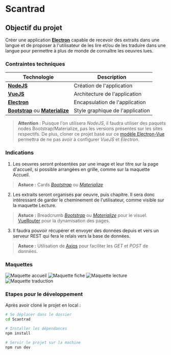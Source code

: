 
# Scantrad

## Objectif du projet

Créer une application [**Electron**](https://electronjs.org/) capable de recevoir des extraits dans une langue et de proposer à l'utilisateur de les lire et/ou de les traduire dans une langue pour permettre à plus de monde de connaître les oeuvres lues.

### Contraintes techniques
|Technologie | Description |
|-|-|
| [**NodeJS**](https://nodejs.org/en/) | Création de l'application |
|[**VueJS**](https://vuejs.org/) | Architecture de l'application |
|[**Electron**](https://electronjs.org/) | Encapsulation de l'application |
|[**Bootstrap**](https://getbootstrap.com/) ou [**Materialize**](https://materializecss.com/) | Style graphique de l'application|

 >**Attention** : Puisque l'on utilisera *NodeJS*, il faudra utiliser des paquets nodes Bootstrap/Materialize, pas les versions présentes sur les sites respectifs.
 >De plus, cloner ce projet basé sur ce [modèle Electron-Vue](https://github.com/SimulatedGREG/electron-vue) permettra de ne pas avoir à configurer *VueJS* et *Electron*.

### Indications

 1. Les oeuvres seront présentées par une image et leur titre sur la page d'accueil, si possible arrangées en grille, comme sur la maquette Accueil.
 > **Astuce :** Cards [*Bootstrap*](https://getbootstrap.com/docs/4.0/components/card/) ou [*Materialize*](https://materializecss.com/cards.html)

 2. Les extraits seront organisés par oeuvre, puis chapitre.
Il sera donc intéressant de garder le cheminement de l'utilisateur, comme visible sur la maquette Lecture.
> **Astuce :** Breadcrumb [*Bootstrap*](https://getbootstrap.com/docs/4.1/components/breadcrumb/) ou [*Materialize*](https://materializecss.com/breadcrumbs.html) pour le visuel.  
>[VueRouter](https://router.vuejs.org/) pour la dynamisation des pages.

 3.  Il faudra pouvoir récupérer et envoyer des données depuis et vers un serveur REST qui fera le relais vers la base de données.
 > **Astuce :** Utilisation de [Axios](https://github.com/axios/axios) pour faciliter les *GET* et *POST* de données.

### Maquettes
![Maquette accueil](https://github.com/Shadovokun/Scantrad/blob/master/MaquetteAccueil.PNG)
![Maquette fiche](https://github.com/Shadovokun/Scantrad/blob/master/MaquetteFiche.PNG)
![Maquette lecture](https://github.com/Shadovokun/Scantrad/blob/master/MaquetteLecture.PNG)
![Maquette traduction](https://github.com/Shadovokun/Scantrad/blob/master/MaquetteTraduction.PNG)
### Etapes pour le développement
Après avoir cloné le projet en local :
``` bash
# Se déplacer dans le dossier
cd Scantrad

# Installer les dépendances
npm install

# Servir le projet sur la machine
npm run dev
```
